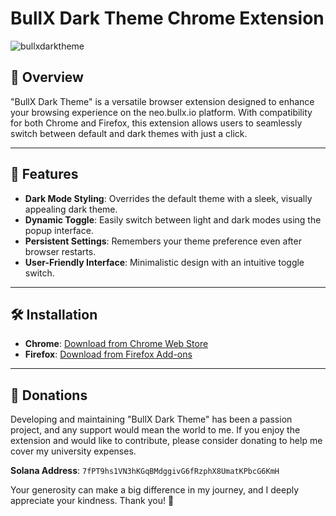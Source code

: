 # BullX Dark Theme Chrome Extension
![bullxdarktheme](https://github.com/user-attachments/assets/3bfc191b-d4bb-4972-85ca-120fcfa3d217)

## 🌌 Overview
"BullX Dark Theme" is a versatile browser extension designed to enhance your browsing experience on the neo.bullx.io platform. With compatibility for both Chrome and Firefox, this extension allows users to seamlessly switch between default and dark themes with just a click.

---

## 🚀 Features
- **Dark Mode Styling**: Overrides the default theme with a sleek, visually appealing dark theme.
- **Dynamic Toggle**: Easily switch between light and dark modes using the popup interface.
- **Persistent Settings**: Remembers your theme preference even after browser restarts.
- **User-Friendly Interface**: Minimalistic design with an intuitive toggle switch.

---

## 🛠️ Installation
- **Chrome**: [Download from Chrome Web Store](https://chromewebstore.google.com/detail/bullx-dark-theme/hfkimpcngfaigpfcbdimaankhjpgdhkb)
- **Firefox**: [Download from Firefox Add-ons](https://addons.mozilla.org/tr/firefox/addon/bullx-dark-theme/)

---

## 💖 Donations
Developing and maintaining "BullX Dark Theme" has been a passion project, and any support would mean the world to me. If you enjoy the extension and would like to contribute, please consider donating to help me cover my university expenses.

**Solana Address**: `7fPT9hs1VN3hKGqBMdggivG6fRzphX8UmatKPbcG6KmH`

Your generosity can make a big difference in my journey, and I deeply appreciate your kindness. Thank you! 🌟

